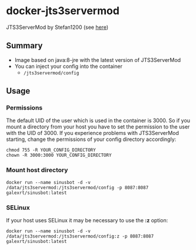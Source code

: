 # docker-jts3servermod
JTS3ServerMod by Stefan1200 (see [here](https://www.stefan1200.de/forum/index.php?topic=2.0))

## Summary
* Image based on java:8-jre with the latest version of JTS3ServerMod
* You can inject your config into the container
  * `/jts3servermod/config`
  
## Usage
### Permissions
The default UID of the user which is used in the container is 3000.
So if you mount a directory from your host you have to set the permission to the user with the UID of 3000.
If you experience problems with JTS3ServerMod starting, change the permissions of your config directory accordingly:
```
chmod 755 -R YOUR_CONFIG_DIRECTORY
chown -R 3000:3000 YOUR_CONFIG_DIRECTORY
```

### Mount host directory
```
docker run --name sinusbot -d -v /data/jts3servermod:/jts3servermod/config -p 8087:8087 galexrt/sinusbot:latest
```

### SELinux
If your host uses SELinux it may be necessary to use the **:z** option:
```
docker run --name sinusbot -d -v /data/jts3servermod:/jts3servermod/config:z -p 8087:8087 galexrt/sinusbot:latest
```
